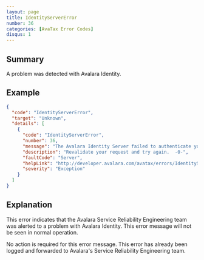 ```yaml
---
layout: page
title: IdentityServerError
number: 36
categories: [AvaTax Error Codes]
disqus: 1
---
```


## Summary

A problem was detected with Avalara Identity.

## Example

```json
{
  "code": "IdentityServerError",
  "target": "Unknown",
  "details": [
    {
      "code": "IdentityServerError",
      "number": 36,
      "message": "The Avalara Identity Server failed to authenticate your request.",
      "description": "Revalidate your request and try again.  -0-",
      "faultCode": "Server",
      "helpLink": "http://developer.avalara.com/avatax/errors/IdentityServerError",
      "severity": "Exception"
    }
  ]
}
```

## Explanation

This error indicates that the Avalara Service Reliability Engineering team was alerted to a problem with Avalara Identity.  This error message will not be seen in normal operation.

No action is required for this error message.  This error has already been logged and forwarded to Avalara's Service Reliability Engineering team.
